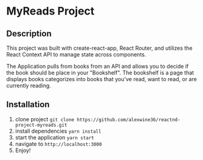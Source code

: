 # MyReads Project

## Description
This project was built with create-react-app, React Router, and utilizes the React Context API to manage state across components.

The Application pulls from books from an API and allows you to decide if the book should be place in your "Bookshelf". The bookshelf is a page that displays books categorizes into books that you've read, want to read, or are currently reading.

## Installation

1.  clone project `git clone https://github.com/alexwine36/reactnd-project-myreads.git`
1.  install dependencies `yarn install`
1.  start the application `yarn start`
1.  navigate to `http://localhost:3000`
1.  Enjoy!
